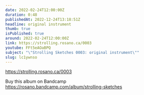 ```yaml
---
date: 2022-02-24T12:00:00Z
duration: 0:48
publishedAt: 2022-12-24T13:18:51Z
headline: original instrument
thumb: true
isPublished: true
around: 2022-02-24T12:00:00Z
link: https://strolling.rosano.ca/0003
youtube: FFt5eAOaBPQ
subject: "\"Strolling Sketches 0003: original instrument\""
slug: lc1ywnso
---
```

https://strolling.rosano.ca/0003

Buy this album on Bandcamp https://rosano.bandcamp.com/album/strolling-sketches
